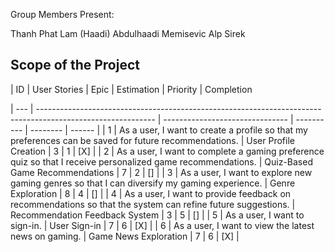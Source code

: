
Group Members Present: 

  Thanh Phat Lam
  (Haadi) Abdulhaadi Memisevic
  Alp Sirek

  ## Scope of the Project

| ID  | User Stories                                                                                                | Epic                            | Estimation | Priority | Completion

| --- | ----------------------------------------------------------------------------------------------------------- | ------------------------------- | ---------- | -------- | ------ |
| 1   | As a user, I want to create a profile so that my preferences can be saved for future recommendations.       | User Profile Creation           | 3          | 1        |  [X]   | 
| 2   | As a user, I want to complete a gaming preference quiz so that I receive personalized game recommendations. | Quiz-Based Game Recommendations | 7          | 2        |   []   |
| 3   | As a user, I want to explore new gaming genres so that I can diversify my gaming experience.                | Genre Exploration               | 8          | 4        | []     |
| 4   | As a user, I want to provide feedback on recommendations so that the system can refine future suggestions.  | Recommendation Feedback System  | 3          | 5        | []     |
| 5   | As a user, I want to sign-in.                                                                               | User Sign-in                    | 7          | 6        | [X]    |
| 6   | As a user, I want to view the latest news on gaming.                                                        | Game News Exploration           | 7          | 6        | [X]    |

